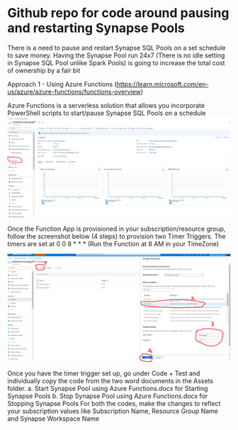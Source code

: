 # Github repo for code around pausing and restarting Synapse Pools

There is a need to pause and restart Synapse SQL Pools on a set schedule to save money. Having the Synapse Pool run 24x7 (There is no idle setting in Synapse SQL Pool unlike Spark Pools) is going to increase the total cost of ownership by a fair bit

Approach 1 - Using Azure Functions 
(https://learn.microsoft.com/en-us/azure/azure-functions/functions-overview)

Azure Functions is a serverless solution that allows you incorporate PowerShell scripts to start/pause Synapse SQL Pools on a schedule
![FunctionApp1](https://github.com/ujvalgandhi1/PausingandRestartingSynapsePools/blob/main/Assets/FunctionApp-1.png)

Once the Function App is provisioned in your subscription/resource group, follow the screenshot below (4 steps) to provision two Timer Triggers. The timers are set at 0 0 8 * * * (Run the Function at 8 AM in your TimeZone)

![FunctionApp2](https://github.com/ujvalgandhi1/PausingandRestartingSynapsePools/blob/main/Assets/FunctionApp-2.png)

Once you have the timer trigger set up, go under Code + Test and individually copy the code from the two word documents in the Assets folder. 
a. Start Synapse Pool using Azure Functions.docx for Starting Synapse Pools
b. Stop Synapse Pool using Azure Functions.docx for Stopping Synapse Pools
For both the codes, make the changes to reflect your subscription values like Subscription Name, Resource Group Name and Synapse Workspace Name




